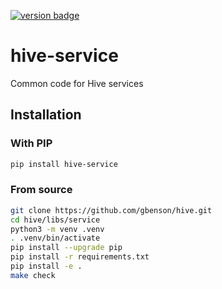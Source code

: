 [![version badge]](https://pypi.org/project/hive-service/)

[version badge]: https://img.shields.io/pypi/v/hive-service?color=limegreen

# hive-service

Common code for Hive services

## Installation

### With PIP

```sh
pip install hive-service
```

### From source

```sh
git clone https://github.com/gbenson/hive.git
cd hive/libs/service
python3 -m venv .venv
. .venv/bin/activate
pip install --upgrade pip
pip install -r requirements.txt
pip install -e .
make check
```
